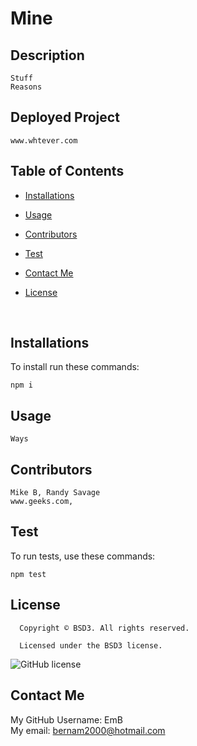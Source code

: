 # Mine

  ## Description
  ```
  Stuff
  Reasons
  ```

  ## Deployed Project 
  ```
  www.whtever.com
  ```

  ## Table of Contents

  * [Installations](#installations)

  * [Usage](#usage)
  
  * [Contributors](#contributors)
  
  * [Test](#test)

  * [Contact Me](#contact)

  
* [License](#license)

  <br>

## Installations

To install run these commands:

```
npm i
```

## Usage
```
Ways
```

## Contributors
```
Mike B, Randy Savage
www.geeks.com, 
```

## Test

To run tests, use these commands:

```
npm test
```

## License 
      
      Copyright © BSD3. All rights reserved.
      
      Licensed under the BSD3 license.
![GitHub license](https://img.shields.io/badge/license-BSD3-blue.svg)
<br>

## Contact Me

My GitHub Username:  EmB <br>
My email: bernam2000@hotmail.com

